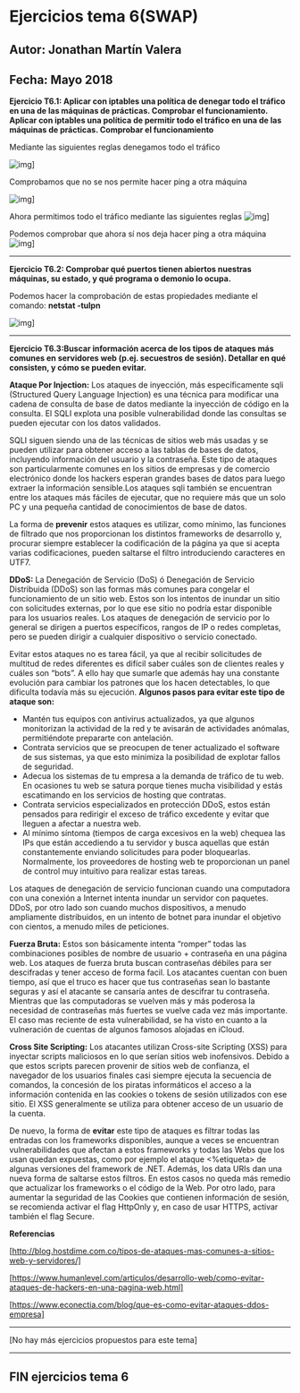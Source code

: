 # Ejercicios tema 6(SWAP)
## Autor: Jonathan Martín Valera
## Fecha: Mayo 2018

**Ejercicio T6.1: Aplicar con iptables una política de denegar todo el tráfico en una de las máquinas de prácticas. Comprobar el funcionamiento. 
Aplicar con iptables una política de permitir todo el tráfico en una de las máquinas de prácticas. Comprobar el funcionamiento**

Mediante las siguientes reglas denegamos todo el tráfico

![img](https://github.com/jmv74211/SWAP/blob/master/Ejercicios/Imágenes/6.1.1.jpg)]


Comprobamos que no se nos permite hacer ping a otra máquina

![img](https://github.com/jmv74211/SWAP/blob/master/Ejercicios/Imágenes/6.1.2.jpg)]


Ahora permitimos todo el tráfico mediante las siguientes reglas
![img](https://github.com/jmv74211/SWAP/blob/master/Ejercicios/Imágenes/6.1.3.jpg)]


Podemos comprobar que ahora sí nos deja hacer ping a otra máquina
![img](https://github.com/jmv74211/SWAP/blob/master/Ejercicios/Imágenes/6.1.4.jpg)]

---

**Ejercicio T6.2: Comprobar qué puertos tienen abiertos nuestras máquinas, su estado, y qué programa o demonio lo ocupa.**

Podemos hacer la comprobación de estas propiedades mediante el comando: **netstat -tulpn**

![img](https://github.com/jmv74211/SWAP/blob/master/Ejercicios/Imágenes/6.2.1.jpg)]

--- 

**Ejercicio T6.3:Buscar información acerca de los tipos de ataques más comunes en servidores web (p.ej. secuestros de sesión). Detallar en qué consisten, y cómo se pueden evitar.** 

**Ataque Por Injection:** Los ataques de inyección, más específicamente sqli (Structured Query Language Injection) es una técnica para modificar una cadena de consulta de base de datos mediante la inyección de código en la consulta. El SQLI explota una posible vulnerabilidad donde las consultas se pueden ejecutar con los datos validados.

SQLI siguen siendo una de las técnicas de sitios web más usadas y se pueden utilizar para obtener acceso a las tablas de bases de datos, incluyendo información del usuario y la contraseña. Este tipo de ataques son particularmente comunes en los sitios de empresas y de comercio electrónico donde los hackers esperan grandes bases de datos para luego extraer la información sensible.Los ataques sqli también se encuentran entre los ataques más fáciles de ejecutar, que no requiere más que un solo PC y una pequeña cantidad de conocimientos de base de datos.

La forma de **prevenir** estos ataques es utilizar, como mínimo, las funciones de filtrado que nos proporcionan los distintos frameworks de desarrollo y, procurar siempre establecer la codificación de la página ya que si acepta varias codificaciones, pueden saltarse el filtro introduciendo caracteres en UTF7.

**DDoS:** La Denegación de Servicio (DoS) ó Denegación de Servicio Distribuida (DDoS) son las formas más comunes para congelar el funcionamiento de un sitio web. Estos son los intentos de inundar un sitio con solicitudes externas, por lo que ese sitio no podría estar disponible para los usuarios reales. Los ataques de denegación de servicio por lo general se dirigen a puertos específicos, rangos de IP o redes completas, pero se pueden dirigir a cualquier dispositivo o servicio conectado.

Evitar estos ataques no es tarea fácil, ya que al recibir solicitudes de multitud de redes diferentes es difícil saber cuáles son de clientes reales y cuáles son “bots”. A ello hay que sumarle que además hay una constante evolución para cambiar los patrones que los hacen detectables, lo que dificulta todavía más su ejecución.
**Algunos pasos para evitar este tipo de ataque son:**

- Mantén tus equipos con antivirus actualizados, ya que algunos monitorizan la actividad de la red y te avisarán de actividades anómalas, permitiéndote prepararte con antelación.
- Contrata servicios que se preocupen de tener actualizado el software de sus sistemas, ya que esto minimiza la posibilidad de explotar fallos de seguridad.
- Adecua los sistemas de tu empresa a la demanda de tráfico de tu web. En ocasiones tu web se satura porque tienes mucha visibilidad y estás escatimando en los servicios de         hosting que contratas.
- Contrata servicios especializados en protección DDoS, estos están pensados para redirigir el exceso de tráfico excedente y evitar que lleguen a afectar a nuestra web.
- Al mínimo síntoma (tiempos de carga excesivos en la web) chequea las IPs que están accediendo a tu servidor y busca aquellas que están constantemente enviando solicitudes para     poder bloquearlas. Normalmente, los proveedores de hosting web te proporcionan un panel de control muy intuitivo para realizar estas tareas.


Los ataques de denegación de servicio funcionan cuando una computadora con una conexión a Internet intenta inundar un servidor con paquetes. DDoS, por otro lado son cuando muchos dispositivos, a menudo ampliamente distribuidos, en un intento de botnet para inundar el objetivo con cientos, a menudo miles de peticiones.

**Fuerza Bruta:** Estos son básicamente intenta “romper” todas las combinaciones posibles de nombre de usuario + contraseña en una página web. Los ataques de fuerza bruta buscan contraseñas débiles para ser descifradas y tener acceso de forma facil. Los atacantes cuentan con buen tiempo, así que el truco es hacer que tus contraseñas sean lo bastante seguras y así el atacante se cansaría antes de descifrar tu contraseña. Mientras que las computadoras se vuelven más y más poderosa la necesidad de contraseñas más fuertes se vuelve cada vez más importante. El caso mas reciente de esta vulnerabilidad, se ha visto en cuanto a la vulneración de cuentas de algunos famosos alojadas en iCloud.

**Cross Site Scripting:** Los atacantes utilizan Cross-site Scripting (XSS) para inyectar scripts maliciosos en lo que serían sitios web inofensivos. Debido a que estos scripts parecen provenir de sitios web de confianza, el navegador de los usuarios finales casi siempre ejecuta la secuencia de comandos, la concesión de los piratas informáticos el acceso a la información contenida en las cookies o tokens de sesión utilizados con ese sitio. El XSS generalmente se utiliza para obtener acceso de un usuario de la cuenta.

De nuevo, la forma de **evitar** este tipo de ataques es filtrar todas las entradas con los frameworks disponibles, aunque a veces se encuentran vulnerabilidades que afectan a estos frameworks y todas las Webs que los usan quedan expuestas, como por ejemplo el ataque <%etiqueta> de algunas versiones del framework de .NET. Además, los data URIs dan una nueva forma de saltarse estos filtros. En estos casos no queda más remedio que actualizar los frameworks o el código de la Web.
Por otro lado, para aumentar la seguridad de las Cookies que contienen información de sesión, se recomienda activar el flag HttpOnly y, en caso de usar HTTPS, activar también el flag Secure.


**Referencias**

[http://blog.hostdime.com.co/tipos-de-ataques-mas-comunes-a-sitios-web-y-servidores/]

[https://www.humanlevel.com/articulos/desarrollo-web/como-evitar-ataques-de-hackers-en-una-pagina-web.html]

[https://www.econectia.com/blog/que-es-como-evitar-ataques-ddos-empresa]

---

[No hay más ejercicios propuestos para este tema]

--- 

##  FIN ejercicios tema 6
